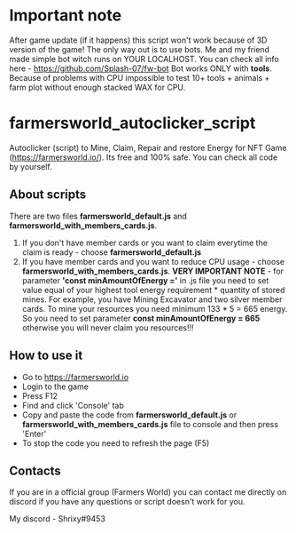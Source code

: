# Important note
After game update (if it happens) this script won't work because of 3D version of the game!  The only way out is to use bots.  Me and my friend made simple bot witch runs on YOUR LOCALHOST.
  You can check all info here - https://github.com/Splash-07/fw-bot  Bot works ONLY with **tools**. Because of problems with CPU impossible to test 10+ tools + animals + farm plot without enough stacked WAX for CPU.

# farmersworld_autoclicker_script
Autoclicker (script) to Mine, Claim, Repair and restore Energy for NFT Game (https://farmersworld.io/).
Its free and 100% safe. You can check all code by yourself.

## About scripts

There are two files **farmersworld_default.js** and **farmersworld_with_members_cards.js**.
1) If you don't have member cards or you want to claim everytime the claim is ready - choose **farmersworld_default.js**
2) If you have member cards and you want to reduce CPU usage -  choose **farmersworld_with_members_cards.js**.  **VERY IMPORTANT NOTE** - for parameter **'const minAmountOfEnergy ='** in .js file you need to set value equal of your highest tool energy requirement * quantity of stored mines. For example, you have Mining Excavator and two silver member cards. To mine your resources you need minimum 133 * 5 = 665 energy. So you need to set parameter **const minAmountOfEnergy = 665** otherwise you will never claim you resources!!!

## How to use it

- Go to https://farmersworld.io
- Login to the game
- Press F12
- Find and click 'Console' tab
- Copy and paste the code from **farmersworld_default.js** or **farmersworld_with_members_cards.js** file to console and then press 'Enter'
- To stop the code you need to refresh the page (F5)

## Contacts

If you are in a official group (Farmers World) уou can contact me directly on discord if you have any questions or script doesn't work for you.

My discord - Shrixy#9453